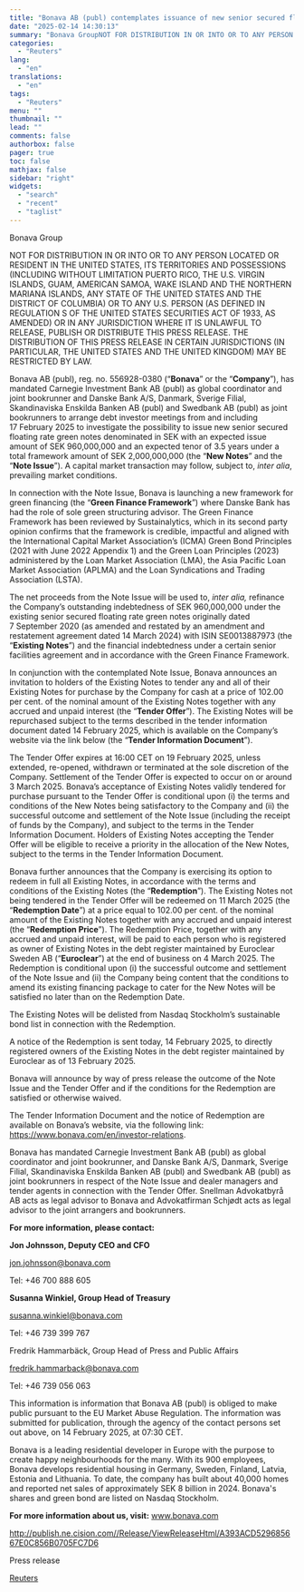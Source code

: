 ```yaml
---
title: "Bonava AB (publ) contemplates issuance of new senior secured floating rate green notes and announces conditional tender offer for and total redemption of its outstanding 2020/2027 green notes"
date: "2025-02-14 14:30:13"
summary: "Bonava GroupNOT FOR DISTRIBUTION IN OR INTO OR TO ANY PERSON LOCATED OR RESIDENT IN THE UNITED STATES, ITS TERRITORIES AND POSSESSIONS (INCLUDING WITHOUT LIMITATION PUERTO RICO, THE U.S. VIRGIN ISLANDS, GUAM, AMERICAN SAMOA, WAKE ISLAND AND THE NORTHERN MARIANA ISLANDS, ANY STATE OF THE UNITED STATES AND THE DISTRICT..."
categories:
  - "Reuters"
lang:
  - "en"
translations:
  - "en"
tags:
  - "Reuters"
menu: ""
thumbnail: ""
lead: ""
comments: false
authorbox: false
pager: true
toc: false
mathjax: false
sidebar: "right"
widgets:
  - "search"
  - "recent"
  - "taglist"
---
```


Bonava Group

NOT FOR DISTRIBUTION IN OR INTO OR TO ANY PERSON LOCATED OR RESIDENT IN THE UNITED STATES, ITS TERRITORIES AND POSSESSIONS (INCLUDING WITHOUT LIMITATION PUERTO RICO, THE U.S. VIRGIN ISLANDS, GUAM, AMERICAN SAMOA, WAKE ISLAND AND THE NORTHERN MARIANA ISLANDS, ANY STATE OF THE UNITED STATES AND THE DISTRICT OF COLUMBIA) OR TO ANY U.S. PERSON (AS DEFINED IN REGULATION S OF THE UNITED STATES SECURITIES ACT OF 1933, AS AMENDED) OR IN ANY JURISDICTION WHERE IT IS UNLAWFUL TO RELEASE, PUBLISH OR DISTRIBUTE THIS PRESS RELEASE. THE DISTRIBUTION OF THIS PRESS RELEASE IN CERTAIN JURISDICTIONS (IN PARTICULAR, THE UNITED STATES AND THE UNITED KINGDOM) MAY BE RESTRICTED BY LAW.

Bonava AB (publ), reg. no. 556928-0380 (“**Bonava**” or the “**Company**”), has mandated Carnegie Investment Bank AB (publ) as global coordinator and joint bookrunner and Danske Bank A/S, Danmark, Sverige Filial, Skandinaviska Enskilda Banken AB (publ) and Swedbank AB (publ) as joint bookrunners to arrange debt investor meetings from and including 17 February 2025 to investigate the possibility to issue new senior secured floating rate green notes denominated in SEK with an expected issue amount of SEK 960,000,000 and an expected tenor of 3.5 years under a total framework amount of SEK 2,000,000,000 (the “**New Notes**” and the “**Note Issue**”). A capital market transaction may follow, subject to, *inter alia*, prevailing market conditions.

In connection with the Note Issue, Bonava is launching a new framework for green financing (the “**Green Finance Framework**”) where Danske Bank has had the role of sole green structuring advisor. The Green Finance Framework has been reviewed by Sustainalytics, which in its second party opinion confirms that the framework is credible, impactful and aligned with the International Capital Market Association’s (ICMA) Green Bond Principles (2021 with June 2022 Appendix 1) and the Green Loan Principles (2023) administered by the Loan Market Association (LMA), the Asia Pacific Loan Market Association (APLMA) and the Loan Syndications and Trading Association (LSTA).

The net proceeds from the Note Issue will be used to, *inter alia,* refinance the Company’s outstanding indebtedness of SEK 960,000,000 under the existing senior secured floating rate green notes originally dated 7 September 2020 (as amended and restated by an amendment and restatement agreement dated 14 March 2024) with ISIN SE0013887973 (the “**Existing Notes**”) and the financial indebtedness under a certain senior facilities agreement and in accordance with the Green Finance Framework.

In conjunction with the contemplated Note Issue, Bonava announces an invitation to holders of the Existing Notes to tender any and all of their Existing Notes for purchase by the Company for cash at a price of 102.00 per cent. of the nominal amount of the Existing Notes together with any accrued and unpaid interest (the “**Tender Offer**”). The Existing Notes will be repurchased subject to the terms described in the tender information document dated 14 February 2025, which is available on the Company’s website via the link below (the “**Tender Information Document**”).

The Tender Offer expires at 16:00 CET on 19 February 2025, unless extended, re-opened, withdrawn or terminated at the sole discretion of the Company. Settlement of the Tender Offer is expected to occur on or around 3 March 2025. Bonava’s acceptance of Existing Notes validly tendered for purchase pursuant to the Tender Offer is conditional upon (i) the terms and conditions of the New Notes being satisfactory to the Company and (ii) the successful outcome and settlement of the Note Issue (including the receipt of funds by the Company), and subject to the terms in the Tender Information Document. Holders of Existing Notes accepting the Tender Offer will be eligible to receive a priority in the allocation of the New Notes, subject to the terms in the Tender Information Document.

Bonava further announces that the Company is exercising its option to redeem in full all Existing Notes, in accordance with the terms and conditions of the Existing Notes (the “**Redemption**”). The Existing Notes not being tendered in the Tender Offer will be redeemed on 11 March 2025 (the “**Redemption Date**”) at a price equal to 102.00 per cent. of the nominal amount of the Existing Notes together with any accrued and unpaid interest (the “**Redemption Price**”). The Redemption Price, together with any accrued and unpaid interest, will be paid to each person who is registered as owner of Existing Notes in the debt register maintained by Euroclear Sweden AB (“**Euroclear**”) at the end of business on 4 March 2025. The Redemption is conditional upon (i) the successful outcome and settlement of the Note Issue and (ii) the Company being content that the conditions to amend its existing financing package to cater for the New Notes will be satisfied no later than on the Redemption Date.

The Existing Notes will be delisted from Nasdaq Stockholm’s sustainable bond list in connection with the Redemption.

A notice of the Redemption is sent today, 14 February 2025, to directly registered owners of the Existing Notes in the debt register maintained by Euroclear as of 13 February 2025.

Bonava will announce by way of press release the outcome of the Note Issue and the Tender Offer and if the conditions for the Redemption are satisfied or otherwise waived.

The Tender Information Document and the notice of Redemption are available on Bonava’s website, via the following link: https://www.bonava.com/en/investor-relations.

Bonava has mandated Carnegie Investment Bank AB (publ) as global coordinator and joint bookrunner, and Danske Bank A/S, Danmark, Sverige Filial, Skandinaviska Enskilda Banken AB (publ) and Swedbank AB (publ) as joint bookrunners in respect of the Note Issue and dealer managers and tender agents in connection with the Tender Offer. Snellman Advokatbyrå AB acts as legal advisor to Bonava and Advokatfirman Schjødt acts as legal advisor to the joint arrangers and bookrunners.

**For more information, please contact:**

**Jon Johnsson, Deputy CEO and CFO**

jon.johnsson@bonava.com

Tel: +46 700 888 605

**Susanna Winkiel, Group Head of Treasury**

susanna.winkiel@bonava.com

Tel: +46 739 399 767

Fredrik Hammarbäck, Group Head of Press and Public Affairs

fredrik.hammarback@bonava.com

Tel: +46 739 056 063

This information is information that Bonava AB (publ) is obliged to make public pursuant to the EU Market Abuse Regulation. The information was submitted for publication, through the agency of the contact persons set out above, on 14 February 2025, at 07:30 CET.

Bonava is a leading residential developer in Europe with the purpose to create happy neighbourhoods for the many. With its 900 employees, Bonava develops residential housing in Germany, Sweden, Finland, Latvia, Estonia and Lithuania. To date, the company has built about 40,000 homes and reported net sales of approximately SEK 8 billion in 2024. Bonava's shares and green bond are listed on Nasdaq Stockholm.

**For more information about us, visit:** www.bonava.com

http://publish.ne.cision.com//Release/ViewReleaseHtml/A393ACD529685667E0C856B0705FC7D6

Press release

[Reuters](https://www.tradingview.com/news/reuters.com,2025-02-14:newsml_Wkr1GnG4w:0-bonava-ab-publ-contemplates-issuance-of-new-senior-secured-floating-rate-green-notes-and-announces-conditional-tender-offer-for-and-total-redemption-of-its-outstanding-2020-2027-green-notes/)
